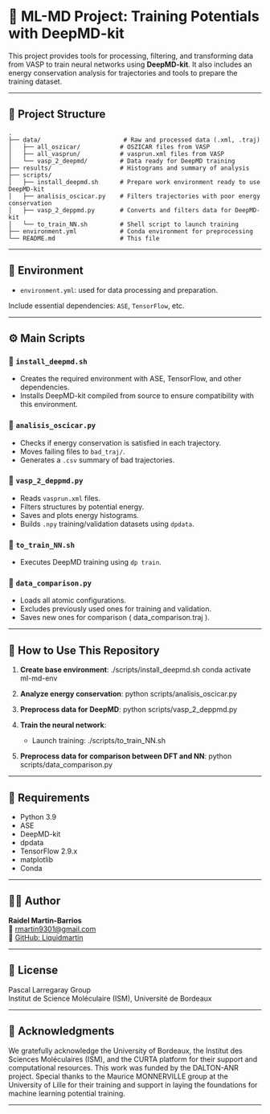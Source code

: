 # 🧠 ML-MD Project: Training Potentials with DeepMD-kit

This project provides tools for processing, filtering, and transforming data from VASP to train neural networks using **DeepMD-kit**. It also includes an energy conservation analysis for trajectories and tools to prepare the training dataset.

---

## 📂 Project Structure

```
.
├── data/                       # Raw and processed data (.xml, .traj)
│   ├── all_oszicar/           # OSZICAR files from VASP
│   ├── all_vasprun/           # vasprun.xml files from VASP
│   └── vasp_2_deepmd/         # Data ready for DeepMD training
├── results/                   # Histograms and summary of analysis
├── scripts/
│   ├── install_deepmd.sh      # Prepare work environment ready to use DeepMD-kit
│   ├── analisis_oscicar.py    # Filters trajectories with poor energy conservation
│   ├── vasp_2_deppmd.py       # Converts and filters data for DeepMD-kit
│   └── to_train_NN.sh         # Shell script to launch training 
├── environment.yml            # Conda environment for preprocessing
└── README.md                  # This file
```

---

## 🔧 Environment

- `environment.yml`: used for data processing and preparation.

Include essential dependencies: `ASE`, `TensorFlow`, etc.

---

## ⚙️ Main Scripts

### 🔹 `install_deepmd.sh`
- Creates the required environment with ASE, TensorFlow, and other dependencies.
- Installs DeepMD-kit compiled from source to ensure compatibility with this environment.

### 🔹 `analisis_oscicar.py`
- Checks if energy conservation is satisfied in each trajectory.
- Moves failing files to `bad_traj/`.
- Generates a `.csv` summary of bad trajectories.

### 🔹 `vasp_2_deppmd.py`
- Reads `vasprun.xml` files.
- Filters structures by potential energy.
- Saves and plots energy histograms.
- Builds `.npy` training/validation datasets using `dpdata`.

### 🔹 `to_train_NN.sh`
- Executes DeepMD training using `dp train`.

### 🔹 `data_comparison.py`
- Loads all atomic configurations.
- Excludes previously used ones for training and validation.
- Saves new ones for comparison ( data_comparison.traj ).

---

## 🚀 How to Use This Repository

1. **Create base environment**:
   ./scripts/install_deepmd.sh
   conda activate ml-md-env

2. **Analyze energy conservation**:
   python scripts/analisis_oscicar.py

3. **Preprocess data for DeepMD**:
   python scripts/vasp_2_deppmd.py

4. **Train the neural network**:
   - Launch training:
     ./scripts/to_train_NN.sh

5. **Preprocess data for comparison between DFT and NN**:
   python scripts/data_comparison.py
     

---

## 🧬 Requirements

- Python 3.9
- ASE
- DeepMD-kit
- dpdata
- TensorFlow 2.9.x
- matplotlib
- Conda

---

## 🧑‍💻 Author

**Raidel Martin-Barrios**  
📧 rmartin9301@gmail.com  
🔗 [GitHub: Liquidmartin](https://github.com/Liquidmartin)

---

## 📄 License

Pascal Larregaray Group  
Institut de Science Moléculaire (ISM), Université de Bordeaux

---

## 📄 Acknowledgments 


We gratefully acknowledge the University of Bordeaux, the Institut des Sciences Moléculaires (ISM), and the CURTA platform for their support and computational resources. This work was funded by the DALTON-ANR project. Special thanks to the Maurice MONNERVILLE group at the University of Lille for their training and support in laying the foundations for machine learning potential training.

---

